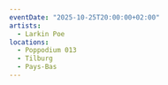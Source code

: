 ```yaml
---
eventDate: "2025-10-25T20:00:00+02:00"
artists:
  - Larkin Poe
locations:
  - Poppodium 013
  - Tilburg
  - Pays-Bas
---
```

